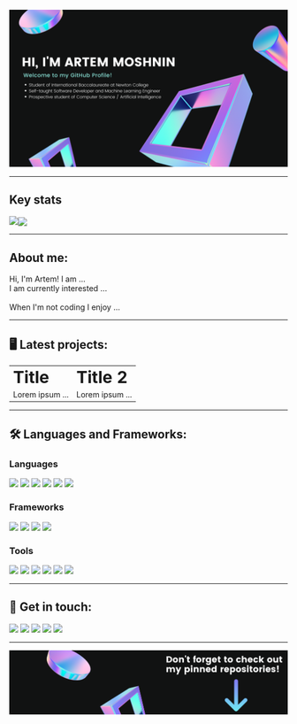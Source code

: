 ![Banner](/banner.png)

<hr/>

## Key stats

<p >
<img align="left" src="https://github-readme-stats.vercel.app/api?username=artem711&show_icons=true&bg_color=111212&title_color=fff&text_color=fff&icon_color=E83338&count_private=true&include_all_commits=true"/> <a><img align="center" src="https://github-readme-stats.vercel.app/api/top-langs/?username=artem711&exclude_repo=The_Cobalt_Crypt&bg_color=111212&title_color=fff&text_color=fff"/></a>
</p>
<hr>

## About me:

Hi, I'm Artem! I am ... <br>
I am currently interested ...
<br> <br>
When I'm not coding I enjoy ...

<hr>

## :desktop_computer: Latest projects:

<table border="0">
 <tr>
    <td><b style="font-size:30px">Title</b></td>
    <td><b style="font-size:30px">Title 2</b></td>
 </tr>
 <tr>
    <td>Lorem ipsum ...</td>
    <td>Lorem ipsum ...</td>
 </tr>
</table>

<hr>

## :hammer_and_wrench: Languages and Frameworks:

### Languages

<p><img src="https://img.shields.io/badge/javascript%20-%23323330.svg?&style=for-the-badge&logo=javascript&logoColor=%23fff&color=122d63"/> <img src="https://img.shields.io/badge/html5%20-%23E34F26.svg?&style=for-the-badge&logo=html5&logoColor=white&color=122d63"/> <img src="https://img.shields.io/badge/css3%20-%231572B6.svg?&style=for-the-badge&logo=css3&logoColor=white&color=122d63"/> <img src="https://img.shields.io/badge/python%20-%2314354C.svg?&style=for-the-badge&logo=python&logoColor=white&color=122d63"/> <img src="https://img.shields.io/badge/java-%23ED8B00.svg?&style=for-the-badge&logo=java&logoColor=white&color=122d63"/> <img src="https://img.shields.io/badge/markdown-%23000000.svg?&style=for-the-badge&logo=markdown&logoColor=white&color=122d63"/></p>

### Frameworks

<p><img src="https://img.shields.io/badge/bootstrap%20-%23563D7C.svg?&style=for-the-badge&logo=bootstrap&logoColor=white&color=122d63"/> <img src="https://img.shields.io/badge/jquery%20-%230769AD.svg?&style=for-the-badge&logo=jquery&logoColor=white&color=122d63"/> <img src="https://img.shields.io/badge/django%20-%23092E20.svg?&style=for-the-badge&logo=django&logoColor=white&color=122d63"/> <img src="https://img.shields.io/badge/pandas%20-%23150458.svg?&style=for-the-badge&logo=pandas&logoColor=white&color=122d63" /></p>

### Tools

<p><img src="https://img.shields.io/badge/git%20-%23F05033.svg?&style=for-the-badge&logo=git&logoColor=white&color=122d63"/> <img src="https://img.shields.io/badge/github%20-%23121011.svg?&style=for-the-badge&logo=github&logoColor=white&color=122d63"/> <img src="https://img.shields.io/badge/DigitalOcean-%230167ff.svg?&style=for-the-badge&logo=digitalOcean&logoColor=white&color=122d63"/> <img src ="https://img.shields.io/badge/postgres-%23316192.svg?&style=for-the-badge&logo=postgresql&logoColor=white&color=122d63"/> <img src ="https://img.shields.io/badge/sqlite-%2307405e.svg?&style=for-the-badge&logo=sqlite&logoColor=white&color=122d63"/> <img src="https://img.shields.io/badge/Jupyter%20-%23F37626.svg?&style=for-the-badge&logo=Jupyter&logoColor=white&color=122d63" /></p>

<hr>

## :speech_balloon: Get in touch:

<a href="mailto:swift.uix@gmail.com" rel="nofollow"><img src="https://img.shields.io/badge/-Stack%20overflow-FE7A16?style=for-the-badge&logo=stack-overflow&logoColor=white&color=122d63"/></a>
<a href="https://twitter.com/Artem66063023" rel="nofollow"><img src="https://img.shields.io/badge/@Artem66063023%20-%231DA1F2.svg?&style=for-the-badge&logo=Twitter&logoColor=white&color=122d63"/></a> 
<a href="https://www.linkedin.com/in/artem77/" rel="nofollow"><img src="https://img.shields.io/badge/linkedin%20-%230077B5.svg?&style=for-the-badge&logo=linkedin&logoColor=white&color=122d63"/></a> 
<a href="https://www.youtube.com/" rel="nofollow"><img src="https://img.shields.io/badge/-Stack%20overflow-FE7A16?style=for-the-badge&logo=stack-overflow&logoColor=white&color=122d63"/></a> 
<a href="https://myportfolio-dev.web.app/" rel="nofollow"><img src="https://img.shields.io/badge/My Website %20-%231DA1F2.svg?&style=for-the-badge&color=122d63"/></a>
<hr>

![banner bottom](/footerx.png)
